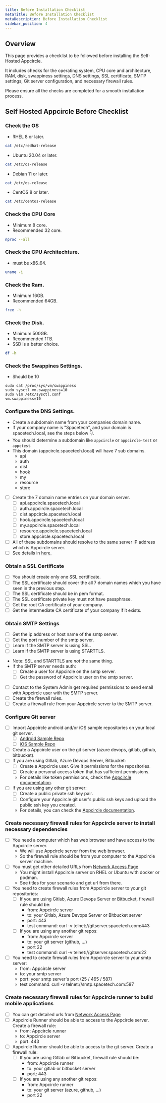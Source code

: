 ```yaml
---
title: Before Installation Checklist
metaTitle: Before Installation Checklist
metaDescription: Before Installation Checklist
sidebar_position: 4
---
```


## Overview

This page provides a checklist to be followed before installing the Self-Hosted Appcircle.

It includes checks for the operating system, CPU core and architecture, RAM, disk, swappiness settings, DNS settings, SSL certificate, SMTP settings, Git server configuration, and necessary firewall rules.

Please ensure all the checks are completed for a smooth installation process.

## Self Hosted Appcircle Before Checklist

### Check the OS

- RHEL 8 or later.

```bash
cat /etc/redhat-release
```

- Ubuntu 20.04 or later.

```bash
cat /etc/os-release
```

- Debian 11 or later.

```bash
cat /etc/os-release
```

- CentOS 8 or later.

```bash
cat /etc/centos-release
```

### Check the CPU Core

- Minimum 8 core.
- Recommended 32 core.

```bash
nproc --all
```

### Check the CPU Architechture.

- must be x86_64.

```bash
uname -i
```

### Check the Ram.

- Minimum 16GB.
- Recommended 64GB.

```bash
free -h
```

### Check the Disk.

- Minimum 500GB.
- Recommended 1TB.
- SSD is a better choice.

```bash
df -h
```

### Check the Swappines Settings.

- Should be 10

```
sudo cat /proc/sys/vm/swappiness
sudo sysctl vm.swappiness=10
sudo vim /etc/sysctl.conf
vm.swappiness=10
```

### Configure the DNS Settings.

- Create a subdomain name from your companies domain name.
- If your company name is "Spacetech", and your domain is spacetech.local, see the steps below 👇.
- You should determine a subdomain like `appcircle` or `appcircle-test` or `appctest`.
- This domain (appcircle.spacetech.local) will have 7 sub domains.
  - api
  - auth
  - dist
  - hook
  - my
  - resource
  - store
- [ ] Create the 7 domain name entries on your domain server.
  - [ ] api.appcircle.spacetech.local
  - [ ] auth.appcircle.spacetech.local
  - [ ] dist.appcircle.spacetech.local
  - [ ] hook.appcircle.spacetech.local
  - [ ] my.appcircle.spacetech.local
  - [ ] resource.appcircle.spacetech.local
  - [ ] store.appcircle.spacetech.local
- [ ] All of these subdomains should resolve to the same server IP address which is Appcircle server.
- [ ] See details in [here.](https://docs.appcircle.io/self-hosted-appcircle/install-server/docker#4-dns-settings)

### Obtain a SSL Certificate

- [ ] You should create only one SSL certificate.
- [ ] The SSL certificate should cover the all 7 domain names which you have seen in the previous step.
- [ ] The SSL certificate should be in pem format.
- [ ] The SSL certificate private key must not have passphrase.
- [ ] Get the root CA certificate of your company.
- [ ] Get the intermediate CA certificate of your company if it exists.

### Obtain SMTP Settings

- [ ] Get the ip address or host name of the smtp server.
- [ ] Get the port number of the smtp server.
- [ ] Learn if the SMTP server is using SSL.
- [ ] Learn if the SMTP server is using STARTTLS.
- Note: SSL and STARTTLS are _not_ the same thing.
- If the SMTP server needs auth:
  - [ ] Create a user for Appcircle on the smtp server.
  - [ ] Get the password of Appcircle user on the smtp server.
- [ ] Contact to the System Admin get required permissions to send email with Appcircle user with the SMTP server.
- [ ] Create the firewall rules.
- [ ] Create a firewall rule from your Appcircle server to the SMTP server.

### Configure Git server

- [ ] Import Appcircle android and/or iOS sample repositories on your local git server.
  - [ ] [Android Sample Repo](https://github.com/appcircleio/appcircle-sample-android)
  - [ ] [iOS Sample Repo](https://github.com/appcircleio/appcircle-sample-ios)
- [ ] Create a Appcircle user on the git server (azure devops, gitlab, github, bitbucket).
- [ ] If you are using Gitlab, Azure Devops Server, Bitbucket:
  - [ ] Create a Appcircle user. Give it permissions for the repositories.
  - [ ] Create a personal access token that has sufficient permissions.
  - For details like token permissions, check the [Appcircle documentation](https://docs.appcircle.io/build/adding-a-build-profile/#connect-your-repository).
- [ ] If you are using any other git server:
  - [ ] Create a public private ssh key pair.
  - [ ] Configure your Appcircle git user's public ssh keys and upload the public ssh key you created.
  - For details, you can check the [Appcircle documentation](https://docs.appcircle.io/build/adding-a-build-profile/connecting-to-private-repository-via-ssh).

### Create necessary firewall rules for Appcircle server to install necessary dependencies

- [ ] You need a computer which has web browser and have access to the Appcircle server.
  - We will use Appcircle server from the web browser.
  - So the firewall rule should be from your computer to the Appcircle server machine.
- [ ] You must get other detailed URLs from [Network Access Page](https://docs.appcircle.io/self-hosted-appcircle/configure-server/network-access)
  - You might install Appcircle server on RHEL or Ubuntu with docker or podman.
  - See titles for your scenario and get url from there.
- [ ] You need to create firewall rules from Appcircle server to your git repositories:
  - [ ] If you are using Gitlab, Azure Devops Server or Bitbucket, firewall rule should be:
    - from: Appcircle server
    - to: your Gitlab, Azure Devops Server or Bitbucket server
    - port: 443
    - test command: curl -v telnet://gitserver.spacetech.com:443
  - [ ] If you are using any another git repos:
    - from: Appcircle server
    - to: your git server (github, ...)
    - port 22
    - test command: curl -v telnet://gitserver.spacetech.com:22
- [ ] You need to create firewall rules from Appcircle server to your smtp server:
  - from: Appcircle server
  - to: your smtp server
  - port: your smtp server's port (25 / 465 / 587)
  - test command: curl -v telnet://smtp.spacetech.com:587

### Create necessary firewall rules for Appcircle runner to build mobile applications

- [ ] You can get detailed urls from [Network Access Page](https://docs.appcircle.io/self-hosted-appcircle/configure-server/network-access/#external-resources-access-when-running-build-pipeline)
- [ ] Appcircle Runner should be able to access to the Appcircle server. Create a firewall rule:
  - from: Appcircle runner
  - to: Appcircle server
  - port: 443
- [ ] Appcircle Runner should be able to access to the git server. Create a firewall rule:
  - [ ] If you are using Gitlab or Bitbucket, firewall rule should be:
    - from: Appcircle runner
    - to: your gitlab or bitbucket server
    - port: 443
  - [ ] If you are using any another git repos:
    - from: Appcircle runner
    - to: your git server (azure, github, ...)
    - port 22
